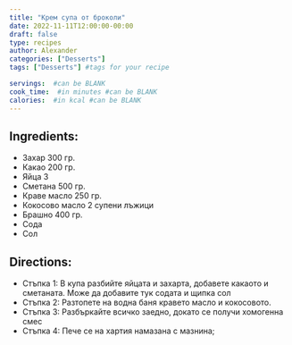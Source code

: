 ```yaml
---
title: "Крем супа от броколи"
date: 2022-11-11T12:00:00-00:00
draft: false
type: recipes
author: Alexander
categories: ["Desserts"]
tags: ["Desserts"] #tags for your recipe

servings:  #can be BLANK
cook_time:  #in minutes #can be BLANK
calories:  #in kcal #can be BLANK
---
```

## Ingredients:
- Захар 300 гр.
- Какао 200 гр.
- Яйца 3
- Сметана 500 гр.
- Краве масло 250 гр.
- Кокосово масло 2 супени лъжици
- Брашно 400 гр.
- Сода
- Сол

## Directions:
- Стъпка 1: В купа разбийте яйцата и захарта, добавете какаото и сметаната. Може да добавите тук содата и щипка сол
- Стъпка 2: Разтопете на водна баня кравето масло и кокосовото.
- Стъпка 3: Разбъркайте всичко заедно, докато се получи хомогенна смес
- Стъпка 4: Пече се на хартия намазана с мазнина;

